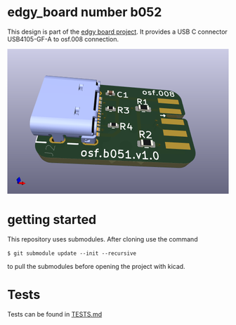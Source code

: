 # edgy_board number b052
This design is part of the [edgy board project](https://github.com/skunkforce/edgy_boards). It provides a USB C connector USB4105-GF-A to osf.008 connection. 

![](/board/board.png)

# getting started
This repository uses submodules. After cloning use the command 

```$ git submodule update --init --recursive```

to pull the submodules before opening the project with kicad. 

# Tests
Tests can be found in [TESTS.md](TESTS.md)

